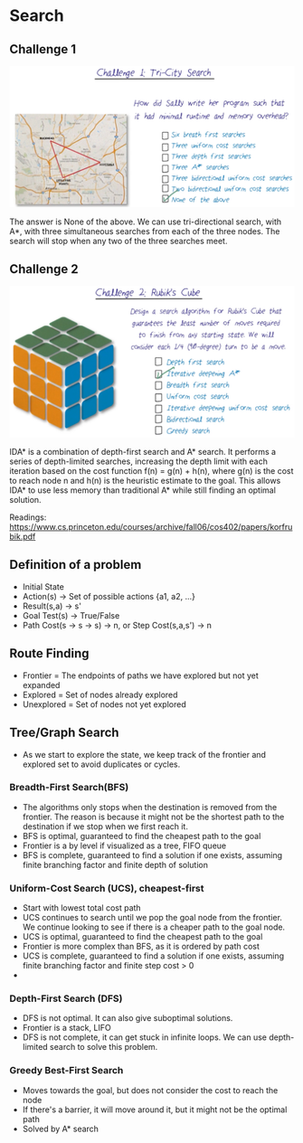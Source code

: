 # Search

## Challenge 1
![img.png](img/img_1.png)

The answer is None of the above. We can use tri-directional search, with A*, with three simultaneous searches from each of the three nodes. The search will stop when any two of the three searches meet.

## Challenge 2
![img.png](img/img_2.png)

IDA* is a combination of depth-first search and A* search. It performs a series of depth-limited searches, increasing the depth limit with each iteration based on the cost function f(n) = g(n) + h(n), where g(n) is the cost to reach node n and h(n) is the heuristic estimate to the goal. This allows IDA* to use less memory than traditional A* while still finding an optimal solution.

Readings: https://www.cs.princeton.edu/courses/archive/fall06/cos402/papers/korfrubik.pdf

## Definition of a problem
- Initial State
- Action(s) -> Set of possible actions {a1, a2, ...}
- Result(s,a) -> s'
- Goal Test(s) -> True/False
- Path Cost(s -> s -> s) -> n, or Step Cost(s,a,s') -> n

## Route Finding
- Frontier = The endpoints of paths we have explored but not yet expanded
- Explored = Set of nodes already explored
- Unexplored = Set of nodes not yet explored

## Tree/Graph Search 
- As we start to explore the state, we keep track of the frontier and explored set to avoid duplicates or cycles.
 
### Breadth-First Search(BFS)
- The algorithms only stops when the destination is removed from the frontier. The reason is because it might not be the shortest path to the destination if we stop when we first reach it.
- BFS is optimal, guaranteed to find the cheapest path to the goal
- Frontier is a by level if visualized as a tree, FIFO queue
- BFS is complete, guaranteed to find a solution if one exists, assuming finite branching factor and finite depth of solution

### Uniform-Cost Search (UCS), cheapest-first
- Start with lowest total cost path
- UCS continues to search until we pop the goal node from the frontier. We continue looking to see if there is a cheaper path to the goal node.
- UCS is optimal, guaranteed to find the cheapest path to the goal
- Frontier is more complex than BFS, as it is ordered by path cost
- UCS is complete, guaranteed to find a solution if one exists, assuming finite branching factor and finite step cost > 0
- 

### Depth-First Search (DFS)
- DFS is not optimal. It can also give suboptimal solutions. 
- Frontier is a stack, LIFO
- DFS is not complete, it can get stuck in infinite loops. We can use depth-limited search to solve this problem.

### Greedy Best-First Search
- Moves towards the goal, but does not consider the cost to reach the node
- If there's a barrier, it will move around it, but it might not be the optimal path
- Solved by A* search

## 

## 

## 

## 

## 

## 

## 

## 

## 

## 